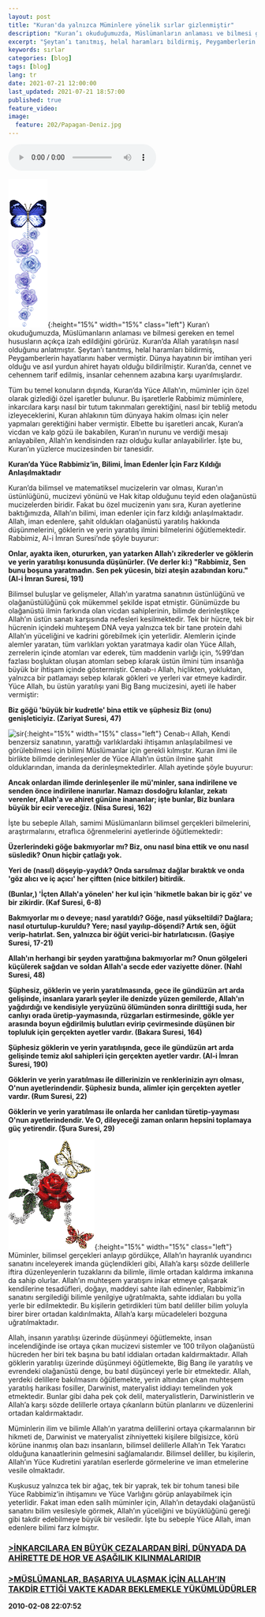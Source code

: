 ```yaml
---
layout: post
title: "Kuran'da yalnızca Müminlere yönelik sırlar gizlenmiştir"
description: "Kuran’ı okuduğumuzda, Müslümanların anlaması ve bilmesi gereken en temel hususların açıkça izah edildiğini görürüz. Kuran’da Allah yaratılışın nasıl olduğunu anlatmıştır."
excerpt: "Şeytan’ı tanıtmış, helal haramları bildirmiş, Peygamberlerin hayatlarını haber vermiştir."
keywords: sırlar
categories: [blog]
tags: [blog]
lang: tr
date: 2021-07-21 12:00:00
last_updated: 2021-07-21 18:57:00
published: true
feature_video: 
image:
  feature: 202/Papagan-Deniz.jpg
---
```



<audio controls="controls">
  <source type="audio/mp3" src="audio/Kuran-yalnizca-muminlere-yonelik-sirlargizlenmistir.mp3"></source>
  <p>Your browser does not support the audio element.</p>
</audio>

![manzara](/images/202/sir.gif "manzara"){:height="15%" width="15%" class="left"} Kuran’ı okuduğumuzda, Müslümanların anlaması ve bilmesi gereken en temel hususların açıkça izah edildiğini görürüz. Kuran’da Allah yaratılışın nasıl olduğunu anlatmıştır. Şeytan’ı tanıtmış, helal haramları bildirmiş, Peygamberlerin hayatlarını haber vermiştir. Dünya hayatının bir imtihan yeri olduğu ve asıl yurdun ahiret hayatı olduğu bildirilmiştir. Kuran’da, cennet ve cehennem tarif edilmiş, insanlar cehennem azabına karşı uyarılmışlardır.

Tüm bu temel konuların dışında, Kuran’da Yüce Allah’ın, müminler için özel olarak gizlediği özel işaretler bulunur. Bu işaretlerle Rabbimiz müminlere, inkarcılara karşı nasıl bir tutum takınmaları gerektiğini, nasıl bir tebliğ metodu izleyeceklerini, Kuran ahlakının tüm dünyaya hakim olması için neler yapmaları gerektiğini haber vermiştir. Elbette bu işaretleri ancak, Kuran’a vicdan ve kalp gözü ile bakabilen, Kuran’ın nurunu ve verdiği mesajı anlayabilen, Allah’ın kendisinden razı olduğu kullar anlayabilirler. İşte bu, Kuran’ın yüzlerce mucizesinden bir tanesidir.

**Kuran’da Yüce Rabbimiz’in, Bilimi, İman Edenler İçin Farz Kıldığı Anlaşılmaktadır**

Kuran’da bilimsel ve matematiksel mucizelerin var olması, Kuran’ın üstünlüğünü, mucizevi yönünü ve Hak kitap olduğunu teyid eden olağanüstü mucizelerden biridir. Fakat bu özel mucizenin yanı sıra, Kuran ayetlerine baktığımızda, Allah’ın bilimi, iman edenler için farz kıldığı anlaşılmaktadır. Allah, iman edenlere, şahit oldukları olağanüstü yaratılış hakkında düşünmelerini, göklerin ve yerin yaratılış ilmini bilmelerini öğütlemektedir. Rabbimiz, Al-i İmran Suresi’nde şöyle buyurur:

**Onlar, ayakta iken, otururken, yan yatarken Allah'ı zikrederler ve göklerin ve yerin yaratılışı konusunda düşünürler. (Ve derler ki:) "Rabbimiz, Sen bunu boşuna yaratmadın. Sen pek yücesin, bizi ateşin azabından koru." (Al-i İmran Suresi, 191)**

Bilimsel buluşlar ve gelişmeler, Allah’ın yaratma sanatının üstünlüğünü ve olağanüstülüğünü çok mükemmel şekilde ispat etmiştir. Günümüzde bu olağanüstü ilmin farkında olan vicdan sahiplerinin, bilimde derinleştikçe Allah’ın üstün sanatı karşısında nefesleri kesilmektedir. Tek bir hücre, tek bir hücrenin içindeki muhteşem DNA veya yalnızca tek bir tane protein dahi Allah’ın yüceliğini ve kadrini görebilmek için yeterlidir. Alemlerin içinde alemler yaratan, tüm varlıkları yoktan yaratmaya kadir olan Yüce Allah, zerrelerin içinde atomları var ederek, tüm maddenin varlığı için, %99’dan fazlası boşluktan oluşan atomları sebep kılarak üstün ilmini tüm insanlığa büyük bir ihtişam içinde göstermiştir. Cenab-ı Allah, hiçlikten, yokluktan, yalnızca bir patlamayı sebep kılarak gökleri ve yerleri var etmeye kadirdir. Yüce Allah, bu üstün yaratılışı yani Big Bang mucizesini, ayeti ile haber vermiştir:

**Biz göğü 'büyük bir kudretle' bina ettik ve şüphesiz Biz (onu) genişleticiyiz. (Zariyat Suresi, 47)**

![sir](/images/202/sir2.gif "sir"){:height="15%" width="15%" class="left"} Cenab-ı Allah, Kendi benzersiz sanatının, yarattığı varlıklardaki ihtişamın anlaşılabilmesi ve görülebilmesi için bilimi Müslümanlar için gerekli kılmıştır. Kuran ilmi ile birlikte bilimde derinleşenler de Yüce Allah’ın üstün ilmine şahit olduklarından, imanda da derinleşmektedirler. Allah ayetinde şöyle buyurur:

**Ancak onlardan ilimde derinleşenler ile mü'minler, sana indirilene ve senden önce indirilene inanırlar. Namazı dosdoğru kılanlar, zekatı verenler, Allah'a ve ahiret gününe inananlar; işte bunlar, Biz bunlara büyük bir ecir vereceğiz. (Nisa Suresi, 162)**

İşte bu sebeple Allah, samimi Müslümanların bilimsel gerçekleri bilmelerini, araştırmalarını, etraflıca öğrenmelerini ayetlerinde öğütlemektedir:

**Üzerlerindeki göğe bakmıyorlar mı? Biz, onu nasıl bina ettik ve onu nasıl süsledik? Onun hiçbir çatlağı yok.**

**Yeri de (nasıl) döşeyip-yaydık? Onda sarsılmaz dağlar bıraktık ve onda 'göz alıcı ve iç açıcı' her çiftten (nice bitkiler) bitirdik.**

 **(Bunlar,) 'İçten Allah'a yönelen' her kul için 'hikmetle bakan bir iç göz' ve bir zikirdir. (Kaf Suresi, 6-8)**

**Bakmıyorlar mı o deveye; nasıl yaratıldı? Göğe, nasıl yükseltildi? Dağlara; nasıl oturtulup-kuruldu? Yere; nasıl yayılıp-döşendi? Artık sen, öğüt verip-hatırlat. Sen, yalnızca bir öğüt verici-bir hatırlatıcısın. (Gaşiye Suresi, 17-21)**

**Allah'ın herhangi bir şeyden yarattığına bakmıyorlar mı? Onun gölgeleri küçülerek sağdan ve soldan Allah'a secde eder vaziyette döner. (Nahl Suresi, 48)**

**Şüphesiz, göklerin ve yerin yaratılmasında, gece ile gündüzün art arda gelişinde, insanlara yararlı şeyler ile denizde yüzen gemilerde, Allah'ın yağdırdığı ve kendisiyle yeryüzünü ölümünden sonra dirilttiği suda, her canlıyı orada üretip-yaymasında, rüzgarları estirmesinde, gökle yer arasında boyun eğdirilmiş bulutları evirip çevirmesinde düşünen bir topluluk için gerçekten ayetler vardır. (Bakara Suresi, 164)**

**Şüphesiz göklerin ve yerin yaratılışında, gece ile gündüzün art arda gelişinde temiz akıl sahipleri için gerçekten ayetler vardır. (Al-i İmran Suresi, 190)**

**Göklerin ve yerin yaratılması ile dillerinizin ve renklerinizin ayrı olması, O'nun ayetlerindendir. Şüphesiz bunda, alimler için gerçekten ayetler vardır. (Rum Suresi, 22)**

**Göklerin ve yerin yaratılması ile onlarda her canlıdan türetip-yayması O'nun ayetlerindendir. Ve O, dileyeceği zaman onların hepsini toplamaya güç yetirendir. (Şura Suresi, 29)**

![manzara](/images/202/flower_and_butterflies.gif "manzara"){:height="15%" width="15%" class="left"} Müminler, bilimsel gerçekleri anlayıp gördükçe, Allah’ın hayranlık uyandırıcı sanatını inceleyerek imanda güçlendikleri gibi, Allah’a karşı sözde delillerle iftira düzenleyenlerin tuzaklarını da bilimle, ilimle ortadan kaldırma imkanına da sahip olurlar. Allah’ın muhteşem yaratışını inkar etmeye çalışarak kendilerine tesadüfleri, doğayı, maddeyi sahte ilah edinenler, Rabbimiz’in sanatını sergilediği bilimle yenilgiye uğratılmakta, sahte iddiaları bu yolla yerle bir edilmektedir. Bu kişilerin getirdikleri tüm batıl deliller bilim yoluyla birer birer ortadan kaldırılmakta, Allah’a karşı mücadeleleri bozguna uğratılmaktadır.

Allah, insanın yaratılışı üzerinde düşünmeyi öğütlemekte, insan incelendiğinde ise ortaya çıkan mucizevi sistemler ve 100 trilyon olağanüstü hücreden her biri tek başına bu batıl iddiaları ortadan kaldırmaktadır. Allah göklerin yaratılışı üzerinde düşünmeyi öğütlemekte, Big Bang ile yaratılış ve evrendeki olağanüstü denge, bu batıl düşünceyi yerle bir etmektedir. Allah, yerdeki delillere bakılmasını öğütlemekte, yerin altından çıkan muhteşem yaratılış harikası fosiller, Darwinist, materyalist iddiayı temelinden yok etmektedir. Bunlar gibi daha pek çok delil, materyalistlerin, Darwinistlerin ve Allah’a karşı sözde delillerle ortaya çıkanların bütün planlarını ve düzenlerini ortadan kaldırmaktadır.

Müminlerin ilim ve bilimle Allah’ın yaratma delillerini ortaya çıkarmalarının bir hikmeti de, Darwinist ve materyalist zihniyetteki kişilere bilgisizce, körü körüne inanmış olan bazı insanların, bilimsel delillerle Allah’ın Tek Yaratıcı olduğuna kanaatlerinin gelmesini sağlamalarıdır. Bilimsel deliller, bu kişilerin, Allah’ın Yüce Kudretini yaratılan eserlerde görmelerine ve iman etmelerine vesile olmaktadır.

Kuşkusuz yalnızca tek bir ağaç, tek bir yaprak, tek bir tohum tanesi bile Yüce Rabbimiz’in ihtişamını ve Yüce Varlığını görüp anlayabilmek için yeterlidir. Fakat iman eden salih müminler için, Allah’ın detaydaki olağanüstü sanatını bilim vesilesiyle görmek, Allah’ın yüceliğini ve büyüklüğünü gereği gibi takdir edebilmeye büyük bir vesiledir. İşte bu sebeple Yüce Allah, iman edenlere bilimi farz kılmıştır.

### [\>İNKARCILARA EN BÜYÜK CEZALARDAN BİRİ, DÜNYADA DA AHİRETTE DE HOR VE AŞAĞILIK KILINMALARIDIR](http://us1.harunyahya.com/Detail/T/R76KOGNY306/productId/21083)  
### [\>MÜSLÜMANLAR, BAŞARIYA ULAŞMAK İÇİN ALLAH’IN TAKDİR ETTİĞİ VAKTE KADAR BEKLEMEKLE YÜKÜMLÜDÜRLER](http://us1.harunyahya.com/Detail/T/R76KOGNY306/productId/21141/)

**2010-02-08 22:07:52**
